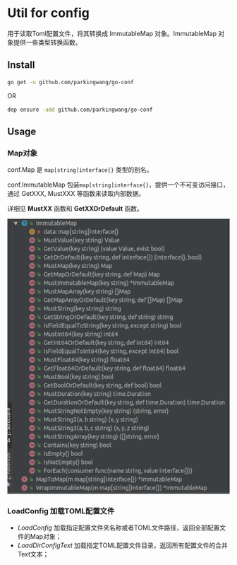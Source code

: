 # Util for config

用于读取Toml配置文件，将其转换成 ImmutableMap 对象。ImmutableMap 对象提供一些类型转换函数。

## Install

```bash
go get -u github.com/parkingwang/go-conf
```

OR

```bash
dep ensure -add github.com/parkingwang/go-conf
```

## Usage

### Map对象

conf.Map 是 `map[string]interface{}` 类型的别名。

conf.ImmutableMap 包装`map[string]interface{}`，提供一个不可变访问接口，通过 GetXXX, MustXXX 等函数来读取内部数据。

详细见 **MustXX** 函数和 **GetXXOrDefault** 函数。

![ImmutableMap](ImmutableMap.png)

### LoadConfig 加载TOML配置文件

- *LoadConfig* 加载指定配置文件夹名称或者TOML文件路径，返回全部配置文件的Map对象；
- *LoadDirConfigText* 加载指定TOML配置文件目录，返回所有配置文件的合并Text文本； 
